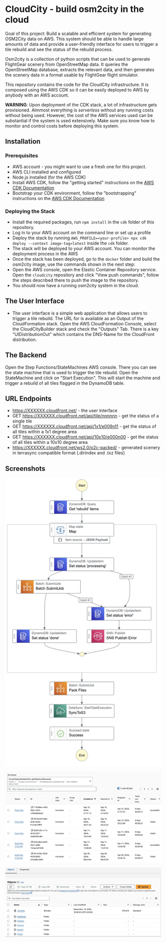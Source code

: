 # CloudCity - build osm2city in the cloud
Goal of this project: Build a scalable and efficient system for generating OSM2City data on AWS.  This system should be able to handle large amounts of data and provide a user-friendly interface for users to trigger a tile rebuild and see  the status of the rebuild process.

Osm2city is a collection of python  scripts that can be used to generate FlightGear scenery from OpenStreetMap data. It queries  the OpenStreetMap database, extracts the relevant data, and then generates the scenery data in a format usable by FlightGear flight simulator.

This repository  contains the code for the CloudCity infrastructure. It is composed using the AWS CDK so it can be  easily deployed to AWS by anybody with  an AWS account.

**WARNING**: Upon deployment of the CDK stack, a lot of infrastructure gets provisioned. Almmost everything is *serverless* without any running costs without being used.  However, the cost of the AWS services used can be substantial if the system is used extensively. Make sure you know how to monitor  and control costs before deploying this system.

## Installation
###  Prerequisites
- AWS account - you might want to use a fresh one for this project.
- AWS CLI installed and configured
- Node.js  installed (for the AWS CDK)
- Install AWS CDK, follow the "getting started" instructions  on the [AWS CDK Documentation](https://docs.aws.amazon.com/cdk/v2/guide/getting_started.html)
- Bootstrap your CDK environment, follow the "bootstrapping" instructions on  the [AWS CDK Documentation](https://docs.aws.amazon.com/cdk/v2/guide/bootstrapping.html)
### Deploying the Stack
- Install the required packages, run `npm install` in the `cdk` folder of this repository.
- Log in to your AWS account on the command line or set up a profile
- Deploy the stack by running `AWS_PROFILE=<your-profile> npx cdk deploy --context image-tag=latest` inside the `cdk` folder.
- The stack will be deployed to your AWS account. You can monitor the deployment process in the AWS
- Once the stack has been deployed, go to the `docker` folder and build the osm2city image, use the commands shown in the next step:
- Open the AWS console, open the Elastic Container Repository service. Open the `cloudcity` repository and click "View push commands", follow the steps described  there to push the image to the repository.
- You should now have  a running osm2city system in the cloud.
## The User Interface
- The user interface is a simple web application that allows users to trigger a tile rebuild. The URL for is available as an Output of the CloudFormation stack. Open the AWS CloudFormation Console, select the CloudCityBuilder stack and check the "Outputs" Tab. There is a key "UIDistributionOut" which contains the DNS-Name for the CloudFront distribution.
## The Backend
Open the Step Functions/StateMachines AWS console.  There you can see the state machine that is used to trigger the tile rebuild. Open the StateMachine and click on "Start Execution". This will start the machine and trigger a rebuild of all tiles flagged in the DynamoDB table.
## URL Endpoints
- https://XXXXXX.cloudfront.net/ - the user interface
- GET https://XXXXXX.cloudfront.net/api/tile/nnnnnn - get the status of a single tile
-  GET https://XXXXXX.cloudfront.net/api/1x1/e009n11 - get the status of all tiles within a 1x1 degree area
- GET https://XXXXXX.cloudfront.net/api/10x10/e000n00 - get the status of all tiles within a 10x10 degree area
- https://XXXXXX.cloudfront.net/ws2.0/o2c-packed/ - generated scenery in terrasync compatible format (.dirindex and .txz files)

## Screenshots
![Screenshot of the statemachine](docs/img/statemachine.jpg "The statemachine")

![Screenshot of jobs during development](docs/img/jobqueue.jpg "The job list during development")

![Screenshot of the terrasync s3 bucket](docs/img/s3.jpg "The s3 bucket containing the generated data for terrasync")



